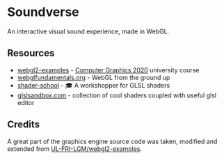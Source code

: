 # Soundverse

An interactive visual sound experience, made in WebGL.

## Resources
- [webgl2-examples](https://github.com/UL-FRI-LGM/webgl2-examples) - [Computer Graphics 2020](https://www.youtube.com/playlist?list=PLhMDcXgR0MToUfNKisP0MWu46RrTWmpiI) university course
- [webglfundamentals.org](https://webglfundamentals.org/) - WebGL from the ground up
- [shader-school](https://github.com/stackgl/shader-school) - 🎓 A workshopper for GLSL shaders
- [glslsandbox.com](https://glslsandbox.com/) - collection of cool shaders coupled with useful glsl editor

## Credits

A great part of the graphics engine source code was taken, modified and extended
from [UL-FRI-LGM/webgl2-examples](https://github.com/UL-FRI-LGM/webgl2-examples).


